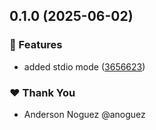 ## 0.1.0 (2025-06-02)

### 🚀 Features

- added stdio mode ([3656623](https://github.com/anoguez/ngz-ai-tools/commit/3656623))

### ❤️ Thank You

- Anderson Noguez @anoguez